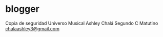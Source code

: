 # blogger
Copia de seguridad Universo Musical
Ashley Chalá
Segundo C Matutino
chalaashley3@gmail.com
